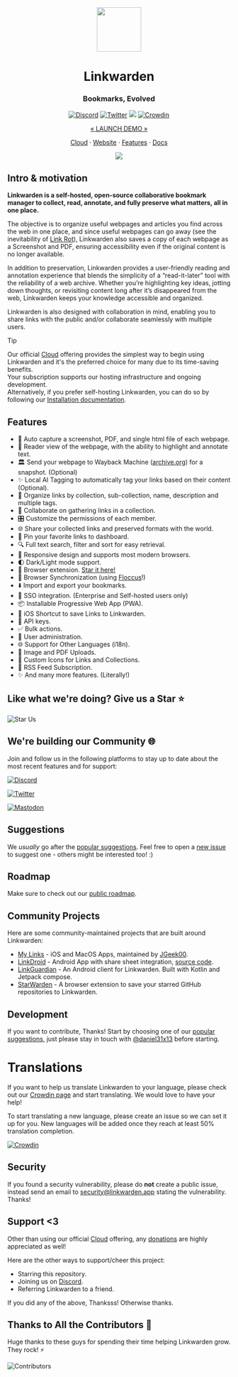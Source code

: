 <div align="center">
  <img src="https://edas-hz.oss-cn-hangzhou.aliyuncs.com/edas-apps/charts-store/linkwarden/image/logo.png" width="100px" />
  <h1>Linkwarden</h1>
  <h3>Bookmarks, Evolved</h3>

<a href="https://discord.com/invite/CtuYV47nuJ"><img src="https://edas-hz.oss-cn-hangzhou.aliyuncs.com/edas-apps/charts-store/linkwarden/image/1117993124669702164.svg" alt="Discord"></a>
<a href="https://twitter.com/LinkwardenHQ"><img src="https://edas-hz.oss-cn-hangzhou.aliyuncs.com/edas-apps/charts-store/linkwarden/image/linkwarden.svg" alt="Twitter"></a> <a href="https://news.ycombinator.com/item?id=36942308"><img src="https://edas-hz.oss-cn-hangzhou.aliyuncs.com/edas-apps/charts-store/linkwarden/image/Hacker_20News-280-_23FF6600.svg"></img></a>
<a href="https://crowdin.com/project/linkwarden">
<img src="https://edas-hz.oss-cn-hangzhou.aliyuncs.com/edas-apps/charts-store/linkwarden/image/localized.svg" alt="Crowdin" /></a>

</div>

<div align='center'>

[« LAUNCH DEMO »](https://demo.linkwarden.app)

[Cloud](https://cloud.linkwarden.app) · [Website](https://linkwarden.app) · [Features](https://github.com/linkwarden/linkwarden#features) · [Docs](https://docs.linkwarden.app)

<img src="https://edas-hz.oss-cn-hangzhou.aliyuncs.com/edas-apps/charts-store/linkwarden/image/home.png" />

</div>

## Intro & motivation

**Linkwarden is a self-hosted, open-source collaborative bookmark manager to collect, read, annotate, and fully preserve what matters, all in one place.**

The objective is to organize useful webpages and articles you find across the web in one place, and since useful webpages can go away (see the inevitability of [Link Rot](https://en.wikipedia.org/wiki/Link_rot)), Linkwarden also saves a copy of each webpage as a Screenshot and PDF, ensuring accessibility even if the original content is no longer available.

In addition to preservation, Linkwarden provides a user-friendly reading and annotation experience that blends the simplicity of a “read-it-later” tool with the reliability of a web archive. Whether you’re highlighting key ideas, jotting down thoughts, or revisiting content long after it’s disappeared from the web, Linkwarden keeps your knowledge accessible and organized.

Linkwarden is also designed with collaboration in mind, enabling you to share links with the public and/or collaborate seamlessly with multiple users.

> [!TIP]  
> Our official [Cloud](https://linkwarden.app/#pricing) offering provides the simplest way to begin using Linkwarden and it's the preferred choice for many due to its time-saving benefits. <br> Your subscription supports our hosting infrastructure and ongoing development. <br> Alternatively, if you prefer self-hosting Linkwarden, you can do so by following our [Installation documentation](https://docs.linkwarden.app/self-hosting/installation).

## Features

- 📸 Auto capture a screenshot, PDF, and single html file of each webpage.
- 📖 Reader view of the webpage, with the ability to highlight and annotate text.
- 🏛️ Send your webpage to Wayback Machine ([archive.org](https://archive.org)) for a snapshot. (Optional)
- ✨ Local AI Tagging to automatically tag your links based on their content (Optional).
- 📂 Organize links by collection, sub-collection, name, description and multiple tags.
- 👥 Collaborate on gathering links in a collection.
- 🎛️ Customize the permissions of each member.
- 🌐 Share your collected links and preserved formats with the world.
- 📌 Pin your favorite links to dashboard.
- 🔍 Full text search, filter and sort for easy retrieval.
- 📱 Responsive design and supports most modern browsers.
- 🌓 Dark/Light mode support.
- 🧩 Browser extension. [Star it here!](https://github.com/linkwarden/browser-extension)
- 🔄 Browser Synchronization (using [Floccus](https://floccus.org)!)
- ⬇️ Import and export your bookmarks.
- 🔐 SSO integration. (Enterprise and Self-hosted users only)
- 📦 Installable Progressive Web App (PWA).
- 🍎 iOS Shortcut to save Links to Linkwarden.
- 🔑 API keys.
- ✅ Bulk actions.
- 👥 User administration.
- 🌐 Support for Other Languages (i18n).
- 📁 Image and PDF Uploads.
- 🎨 Custom Icons for Links and Collections.
- 🔔 RSS Feed Subscription.
- ✨ And many more features. (Literally!)

## Like what we're doing? Give us a Star ⭐

![Star Us](https://edas-hz.oss-cn-hangzhou.aliyuncs.com/edas-apps/charts-store/linkwarden/image/star_repo.gif)

## We're building our Community 🌐

Join and follow us in the following platforms to stay up to date about the most recent features and for support:

<a href="https://discord.com/invite/CtuYV47nuJ"><img src="https://edas-hz.oss-cn-hangzhou.aliyuncs.com/edas-apps/charts-store/linkwarden/image/1117993124669702164.svg" alt="Discord"></a>

<a href="https://twitter.com/LinkwardenHQ"><img src="https://edas-hz.oss-cn-hangzhou.aliyuncs.com/edas-apps/charts-store/linkwarden/image/linkwarden.svg" alt="Twitter"></a>

<a href="https://fosstodon.org/@linkwarden"><img src="https://edas-hz.oss-cn-hangzhou.aliyuncs.com/edas-apps/charts-store/linkwarden/image/110748840237143200.svg" alt="Mastodon"></a>

## Suggestions

We _usually_ go after the [popular suggestions](https://github.com/linkwarden/linkwarden/issues?q=is%3Aissue%20is%3Aopen%20sort%3Areactions-%2B1-desc). Feel free to open a [new issue](https://github.com/linkwarden/linkwarden/issues/new?assignees=&labels=enhancement&projects=&template=feature_request.md&title=) to suggest one - others might be interested too! :)

## Roadmap

Make sure to check out our [public roadmap](https://github.com/orgs/linkwarden/projects/1).

## Community Projects

Here are some community-maintained projects that are built around Linkwarden:

- [My Links](https://apps.apple.com/ca/app/my-links-for-linkwarden/id6504573402) - iOS and MacOS Apps, maintained by [JGeek00](https://github.com/JGeek00).
- [LinkDroid](https://fossdroid.com/a/linkdroid-for-linkwarden.html) - Android App with share sheet integration, [source code](https://github.com/Dacid99/LinkDroid-for-Linkwarden).
- [LinkGuardian](https://github.com/Elbullazul/LinkGuardian) - An Android client for Linkwarden. Built with Kotlin and Jetpack compose.
- [StarWarden](https://github.com/rtuszik/starwarden) - A browser extension to save your starred GitHub repositories to Linkwarden.

## Development

If you want to contribute, Thanks! Start by choosing one of our [popular suggestions](https://github.com/linkwarden/linkwarden/issues?q=is%3Aissue%20is%3Aopen%20sort%3Areactions-%2B1-desc), just please stay in touch with [@daniel31x13](https://github.com/daniel31x13) before starting.

# Translations

If you want to help us translate Linkwarden to your language, please check out our [Crowdin page](https://crowdin.com/project/linkwarden) and start translating. We would love to have your help!

To start translating a new language, please create an issue so we can set it up for you. New languages will be added once they reach at least 50% translation completion.

<a href="https://crowdin.com/project/linkwarden">
<img src="https://edas-hz.oss-cn-hangzhou.aliyuncs.com/edas-apps/charts-store/linkwarden/image/localized.svg" alt="Crowdin" /></a>

## Security

If you found a security vulnerability, please do **not** create a public issue, instead send an email to [security@linkwarden.app](mailto:security@linkwarden.app) stating the vulnerability. Thanks!

## Support <3

Other than using our official [Cloud](https://linkwarden.app/#pricing) offering, any [donations](https://opencollective.com/linkwarden) are highly appreciated as well!

Here are the other ways to support/cheer this project:

- Starring this repository.
- Joining us on [Discord](https://discord.com/invite/CtuYV47nuJ).
- Referring Linkwarden to a friend.

If you did any of the above, Thanksss! Otherwise thanks.

## Thanks to All the Contributors 💪

Huge thanks to these guys for spending their time helping Linkwarden grow. They rock! ⚡️

<img src="https://edas-hz.oss-cn-hangzhou.aliyuncs.com/edas-apps/charts-store/linkwarden/image/68747470733a2f2f636f6e7472696275746f72732d696d672e7765622e6170702f696d6167653f7265706f3d6c696e6b77617264656e2f6c696e6b77617264656e.svg" alt="Contributors"/>
